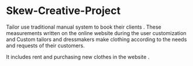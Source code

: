 # Skew-Creative-Project

Tailor use traditional manual system to book their clients . These measurements written on the online website during the user customization and Custom tailors and dressmakers make clothing according to the needs and requests of their customers.

It includes rent and purchasing new clothes in the website .
